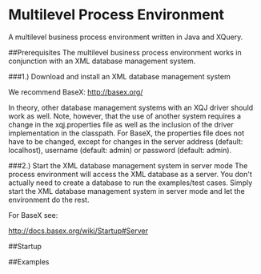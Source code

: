 # Multilevel Process Environment
A multilevel business process environment written in Java and XQuery.

##Prerequisites
The multilevel business process environment works in conjunction with an XML database management system.

###1.) Download and install an XML database management system

We recommend BaseX: http://basex.org/

In theory, other database management systems with an XQJ driver should work as well. 
Note, however, that the use of another system requires a change in the xqj.properties file as well as the inclusion of the driver implementation in the classpath.
For BaseX, the properties file does not have to be changed, except for changes in the server address (default: localhost), username (default: admin) or password (default: admin).

###2.) Start the XML database management system in server mode
The process environment will access the XML database as a server.
You don't actually need to create a database to run the examples/test cases.
Simply start the XML database management system in server mode and let the environment do the rest.
    
For BaseX see: 
    
http://docs.basex.org/wiki/Startup#Server

##Startup

##Examples
